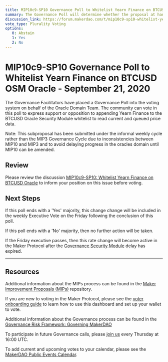 ```yaml
---
title: MIP10c9-SP10 Governance Poll to Whitelist Yearn Finance on BTCUSD OSM Oracle - September 21, 2020
summary: The Governance Poll will determine whether the proposal at hand will proceed to an Executive Vote. 
discussion_link: https://forum.makerdao.com/t/mip10c9-sp10-whitelist-yearn-finance-on-btcusd-oracle/4192
vote_type: Plurality Voting
options:
   0: Abstain
   1: Yes
   2: No
---
```

# MIP10c9-SP10 Governance Poll to Whitelist Yearn Finance on BTCUSD OSM Oracle - September 21, 2020

The Governance Facilitators have placed a Governance Poll into the voting system on behalf of the Oracle Domain Team. The community can vote in this poll to express support or opposition to appending Yearn Finance to the BTCUSD Oracle Security Module whitelist to read current and queued price data.

Note: This subproposal has been submitted under the informal weekly cycle rather than the MIP3 Governance Cycle due to inconsistencies between MIP10 and MIP3 and to avoid delaying progress in the oracles domain until MIP10 can be amended.

## Review

Please review the discussion [MIP10c9-SP10: Whitelist Yearn Finance on BTCUSD Oracle](https://forum.makerdao.com/t/mip10c9-sp10-whitelist-yearn-finance-on-btcusd-oracle/4192) to inform your position on this issue before voting.

## Next Steps

If this poll ends with a 'Yes' majority, this change change will be included in the weekly Executive Vote on the Friday following the conclusion of this poll.

If this poll ends with a 'No' majority, then no further action will be taken.

If the Friday executive passes, then this rate change will become active in the Maker Protocol after the [Governance Security Module](https://forum.makerdao.com/tag/govsec-module) delay has expired.

---

## Resources

Additional information about the MIPs process can be found in the [Maker Improvement Proposals (MIPs)](https://github.com/makerdao/mips) repository.

If you are new to voting in the Maker Protocol, please see the [voter onboarding guide](https://community-development.makerdao.com/onboarding/voter-onboarding) to learn how to use this dashboard and set up your wallet to vote.

Additional information about the Governance process can be found in the [Governance Risk Framework: Governing MakerDAO](https://community-development.makerdao.com/governance/governance-risk-framework)

To participate in future Governance calls, please [join us](https://community-development.makerdao.com/governance/governance-and-risk-meetings) every Thursday at 16:00 UTC.

To add current and upcoming votes to your calendar, please see the [MakerDAO Public Events Calendar](https://calendar.google.com/calendar/embed?src=makerdao.com_3efhm2ghipksegl009ktniomdk%40group.calendar.google.com&ctz=America%2FLos_Angeles).